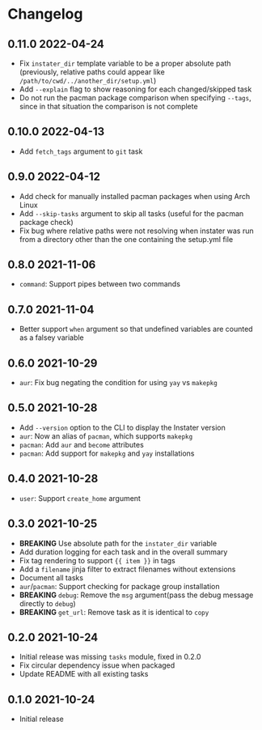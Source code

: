 # Changelog

## 0.11.0 2022-04-24

- Fix `instater_dir` template variable to be a proper absolute path
  (previously, relative paths could appear like `/path/to/cwd/../another_dir/setup.yml`)
- Add `--explain` flag to show reasoning for each changed/skipped task
- Do not run the pacman package comparison when specifying `--tags`,
  since in that situation the comparison is not complete

## 0.10.0 2022-04-13

- Add `fetch_tags` argument to `git` task

## 0.9.0 2022-04-12

- Add check for manually installed pacman packages when using Arch Linux
- Add `--skip-tasks` argument to skip all tasks (useful for the pacman
  package check)
- Fix bug where relative paths were not resolving when instater was run
  from a directory other than the one containing the setup.yml file

## 0.8.0 2021-11-06

- `command`: Support pipes between two commands

## 0.7.0 2021-11-04

- Better support `when` argument so that undefined variables are
  counted as a falsey variable

## 0.6.0 2021-10-29

- `aur`: Fix bug negating the condition for using `yay` vs `makepkg`

## 0.5.0 2021-10-28

- Add `--version` option to the CLI to display the Instater version
- `aur`: Now an alias of `pacman`, which supports `makepkg`
- `pacman`: Add `aur` and `become` attributes
- `pacman`: Add support for `makepkg` and `yay` installations

## 0.4.0 2021-10-28

- `user`: Support `create_home` argument

## 0.3.0 2021-10-25

- **BREAKING** Use absolute path for the `instater_dir` variable
- Add duration logging for each task and in the overall summary
- Fix tag rendering to support `{{ item }}` in tags
- Add a `filename` jinja filter to extract filenames without extensions
- Document all tasks
- `aur`/`pacman`: Support checking for package group installation
- **BREAKING** `debug`: Remove the `msg` argument(pass the debug message
  directly to `debug`)
- **BREAKING** `get_url`: Remove task as it is identical to `copy`

## 0.2.0 2021-10-24

- Initial release was missing `tasks` module, fixed in 0.2.0
- Fix circular dependency issue when packaged
- Update README with all existing tasks

## 0.1.0 2021-10-24

- Initial release
